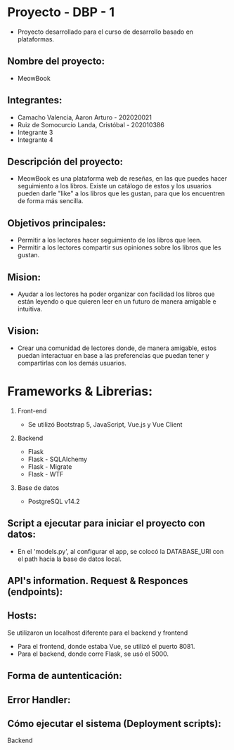 # Proyecto - DBP - 1

- Proyecto desarrollado para el curso de desarrollo basado en plataformas.

## Nombre del proyecto:

- MeowBook

## Integrantes:

* Camacho Valencia, Aaron Arturo - 202020021
* Ruiz de Somocurcio Landa, Cristóbal - 202010386
* Integrante 3
* Integrante 4

## Descripción del proyecto:

- MeowBook es una plataforma web de reseñas, en las que puedes hacer seguimiento a los libros. Existe un catálogo de estos y los usuarios pueden darle "like" a los libros que les gustan, para que los encuentren de forma más sencilla.

## Objetivos principales:

* Permitir a los lectores hacer seguimiento de los libros que leen.
* Permitir a los lectores compartir sus opiniones sobre los libros que les gustan.

## Mision:

- Ayudar a los lectores ha poder organizar con facilidad los libros que están leyendo o que quieren leer en un futuro de manera amigable e intuitiva.

## Vision:

- Crear una comunidad de lectores donde, de manera amigable, estos puedan interactuar  en base a las preferencias que puedan tener y compartirlas con los demás usuarios.

# Frameworks & Librerias:

1. Front-end
    *  Se utilizó Bootstrap 5, JavaScript, Vue.js y Vue Client

2. Backend
    * Flask
    * Flask - SQLAlchemy
    * Flask - Migrate 
    * Flask - WTF

3. Base de datos
    * PostgreSQL v14.2

## Script a ejecutar para iniciar el proyecto con datos:
   * En el 'models.py', al configurar el app, se colocó la DATABASE_URI con el path hacia la base de datos local.

## API's information. Request & Responces (endpoints):

## Hosts:
Se utilizaron un localhost diferente para el backend y frontend
   * Para el frontend, donde estaba Vue, se utilizó el puerto 8081.
   * Para el backend, donde corre Flask, se usó el 5000.

## Forma de auntenticación:

## Error Handler:

## Cómo ejecutar el sistema (Deployment scripts):
Backend
